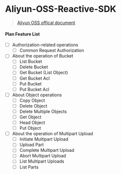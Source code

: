 # Aliyun-OSS-Reactive-SDK

> [Aliyun OSS offical document](https://doc.oss.aliyuncs.com)

#### Plan Feature List

* [ ] Authorization-related operations
  * [ ] Common Request Authorization
* [ ] About the operation of Bucket
  * [ ] List Bucket
  * [ ] Delete Bucket
  * [ ] Get Bucket (List Object)
  * [ ] Get Bucket Acl
  * [ ] Put Bucket
  * [ ] Put Bucket Acl
* [ ] About Object operations
  * [ ] Copy Object
  * [ ] Delete Object
  * [ ] Delete Multiple Objects
  * [ ] Get Object
  * [ ] Head Object
  * [ ] Put Object
* [ ] About the operation of Multipart Upload
  * [ ] Initiate Multipart Upload
  * [ ] Upload Part
  * [ ] Complete Multipart Upload
  * [ ] Abort Multipart Upload
  * [ ] List Multipart Uploads
  * [ ] List Parts

